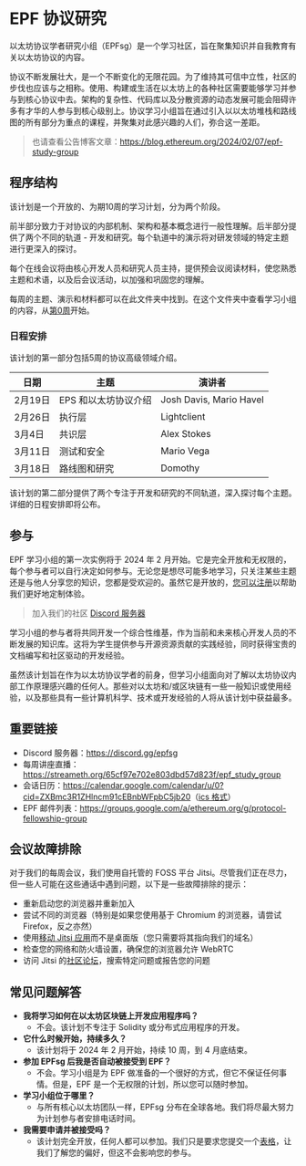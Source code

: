 # EPF 协议研究

以太坊协议学者研究小组（EPFsg）是一个学习社区，旨在聚集知识并自我教育有关以太坊协议的内容。

协议不断发展壮大，是一个不断变化的无限花园。为了维持其可信中立性，社区的步伐也应该与之相称。使用、构建或生活在以太坊上的各种社区需要能够学习并参与到核心协议中去。架构的复杂性、代码库以及分散资源的动态发展可能会阻碍许多有才华的人参与到核心级别上。协议学习小组旨在通过引入以以太坊堆栈和路线图的所有部分为重点的课程，并聚集对此感兴趣的人们，弥合这一差距。

> 也请查看公告博客文章：<https://blog.ethereum.org/2024/02/07/epf-study-group>

## 程序结构

该计划是一个开放的、为期10周的学习计划，分为两个阶段。

前半部分致力于对协议的内部机制、架构和基本概念进行一般性理解。后半部分提供了两个不同的轨道 - 开发和研究。每个轨道中的演示将对研发领域的特定主题进行更深入的探讨。

每个在线会议将由核心开发人员和研究人员主持，提供预会议阅读材料，使您熟悉主题和术语，以及后会议活动，以加强和巩固您的理解。

每周的主题、演示和材料都可以在此文件夹中找到。在这个文件夹中查看学习小组的内容，从[第0周](week0.md)开始。

### 日程安排

该计划的第一部分包括5周的协议高级领域介绍。

| 日期        | 主题                                | 演讲者                    |
|-------------|-------------------------------------|--------------------------|
| 2月19日     | EPS 和以太坊协议介绍                | Josh Davis, Mario Havel  |
| 2月26日     | 执行层                              | Lightclient              |
| 3月4日      | 共识层                              | Alex Stokes              |
| 3月11日     | 测试和安全                          | Mario Vega               |
| 3月18日     | 路线图和研究                        | Domothy                  |

该计划的第二部分提供了两个专注于开发和研究的不同轨道，深入探讨每个主题。详细的日程安排即将公布。

## 参与

EPF 学习小组的第一次实例将于 2024 年 2 月开始。它是完全开放和无权限的，每个参与者可以自行决定如何参与。无论您是想尽可能多地学习，只关注某些主题还是与他人分享您的知识，您都是受欢迎的。虽然它是开放的，[您可以注册](https://forms.gle/7TqmryC217EPwgqr9)以帮助我们更好地定制体验。

> 加入我们的社区 [Discord 服务器](https://discord.gg/epfsg)

学习小组的参与者将共同开发一个综合性维基，作为当前和未来核心开发人员的不断发展的知识库。这将为学生提供参与开源资源贡献的实践经验，同时获得宝贵的文档编写和社区驱动的开发经验。

虽然该计划旨在作为以太坊协议学者的前身，但学习小组面向对了解以太坊协议内部工作原理感兴趣的任何人。那些对以太坊和/或区块链有一些一般知识或使用经验，以及那些具有一些计算机科学、技术或开发经验的人将从该计划中获益最多。

## 重要链接

- Discord 服务器：<https://discord.gg/epfsg>
- 每周讲座直播：<https://streameth.org/65cf97e702e803dbd57d823f/epf_study_group>
- 会话日历：<https://calendar.google.com/calendar/u/0?cid=ZXBmc3R1ZHlncm91cEBnbWFpbC5jb20>（[ics 格式](https://calendar.google.com/calendar/ical/epfstudygroup%40gmail.com/public/basic.ics)）
- EPF 邮件列表：<https://groups.google.com/a/ethereum.org/g/protocol-fellowship-group>

## 会议故障排除

对于我们的每周会议，我们使用自托管的 FOSS 平台 Jitsi。尽管我们正在尽力，但一些人可能在这些通话中遇到问题，以下是一些故障排除的提示：

- 重新启动您的浏览器并重新加入
- 尝试不同的浏览器（特别是如果您使用基于 Chromium 的浏览器，请尝试 Firefox，反之亦然）
- 使用[移动 Jitsi 应用](https://jitsi.org/downloads/)而不是桌面版（您只需要将其指向我们的域名）
- 检查您的网络和防火墙设置，确保您的浏览器允许 WebRTC
- 访问 Jitsi 的[社区论坛](https://community.jitsi.org/)，搜索特定问题或报告您的问题

## 常见问题解答

- **我将学习如何在以太坊区块链上开发应用程序吗？**
  - 不会。该计划不专注于 Solidity 或分布式应用程序的开发。
- **它什么时候开始，持续多久？**
  - 该计划将于 2024 年 2 月开始，持续 10 周，到 4 月底结束。
- **参加 EPFsg 后我是否自动被接受到 EPF？**
  - 不会。学习小组是为 EPF 做准备的一个很好的方式，但它不保证任何事情。但是，EPF 是一个无权限的计划，所以您可以随时参加。
- **学习小组位于哪里？**
  - 与所有核心以太坊团队一样，EPFsg 分布在全球各地。我们将尽最大努力为计划参与者安排电话时间。
- **我需要申请并被接受吗？**
  - 该计划完全开放，任何人都可以参加。我们只是要求您提交一个[表格](https://forms.gle/7TqmryC217EPwgqr9)，让我们了解您的偏好，但这不会影响您的参与。